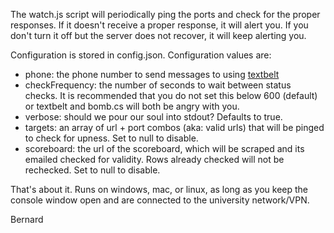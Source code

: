 The watch.js script will periodically ping the ports and check for the proper responses. If it doesn't receive a proper response, it will alert you. If you don't turn it off but the server does not recover, it will keep alerting you.

Configuration is stored in config.json. Configuration values are:

  *  phone: the phone number to send messages to using [textbelt](http://textbelt.com/)
  *  checkFrequency: the number of seconds to wait between status checks. It is recommended that you do not set this below 600 (default) or textbelt and bomb.cs will both be angry with you.
  *  verbose: should we pour our soul into stdout? Defaults to true.
  *  targets: an array of url + port combos (aka: valid urls) that will be pinged to check for upness. Set to null to disable.
  *  scoreboard: the url of the scoreboard, which will be scraped and its emailed checked for validity. Rows already checked will not be rechecked. Set to null to disable.

That's about it. Runs on windows, mac, or linux, as long as you keep the console window open and are connected to the university network/VPN.

Bernard